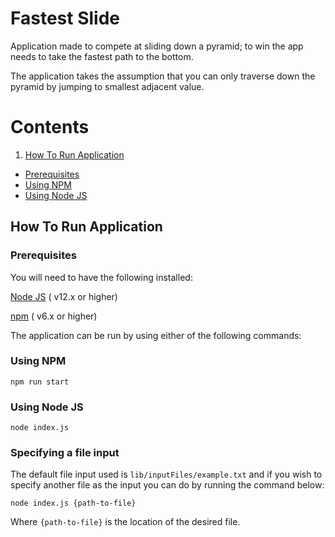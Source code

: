 # Fastest Slide
Application made to compete at sliding down a pyramid; to win the app needs to take the fastest path to the bottom.

The application takes the assumption that you can only traverse down the pyramid by jumping to smallest adjacent value.

# Contents

1. [How To Run Application](#how-to-run-application)
  - [Prerequisites](#prerequisites)
  - [Using NPM](#npm)
  - [Using Node JS](#node)
  

## How To Run Application <a name="how-to-run-application"></a>

### Prerequisites <a name="prerequisites"></a>
You will need to have the following installed:

[Node JS](https://nodejs.org/en/download/releases/) ( v12.x or higher)

[npm](https://www.npmjs.com/get-npm) ( v6.x or higher)

The application can be run by using either of the following commands:

### Using NPM <a name="npm"></a>
```
npm run start
```

### Using Node JS <a name="node"></a>
```
node index.js
```

### Specifying a file input <a name="file-input"></a>
The default file input used is `lib/inputFiles/example.txt` and if you wish to specify another file as the input you can
do by running the command below:

```
node index.js {path-to-file}

```

Where `{path-to-file}` is the location of the desired file.

